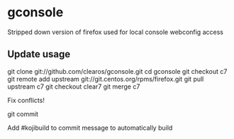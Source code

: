 # gconsole

Stripped down version of firefox used for local console webconfig access

## Update usage

git clone git://github.com/clearos/gconsole.git
cd gconsole
git checkout c7
git remote add upstream git://git.centos.org/rpms/firefox.git
git pull upstream c7
git checkout clear7
git merge c7

Fix conflicts!

git commit

Add #kojibuild to commit message to automatically build
